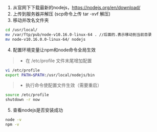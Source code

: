 1. 从官网下下载最新的nodejs，https://nodejs.org/en/download/
2. 上传到服务器并解压 (scp命令上传 tar -xvf 解压)
3. 移动并改名文件夹
```bash
cd /usr/local/
mv /var/ftp/pub/node-v10.16.0-linux-64 . //后面的.表示移动到当前目录
mv node-v10.16.0.0-linux-64/ nodejs
```
4. 配置环境变量让npm和node命令全局生效
> - 在 /etc/profile 文件末尾增加配置
```bash
vi /etc/profile
export PATH=$PATH:/usr/local/nodejs/bin
```
> - 执行命令使配置文件生效（需要重启）
```bash
source /etc/profile
shutdown -r now
```
5. 查看nodejs是否安装成功
```bash
node -v
npm -v
```